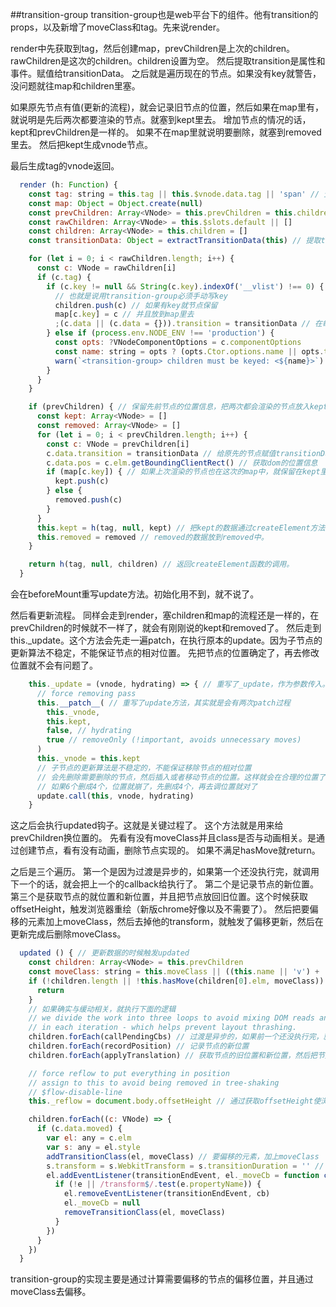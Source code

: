 ##transition-group
transition-group也是web平台下的组件。他有transition的props，以及新增了moveClass和tag。先来说render。

render中先获取到tag，然后创建map，prevChildren是上次的children。rawChildren是这次的children。children设置为空。
然后提取transition是属性和事件。赋值给transitionData。
之后就是遍历现在的节点。如果没有key就警告，没问题就往map和children里塞。

如果原先节点有值(更新的流程)，就会记录旧节点的位置，然后如果在map里有，就说明是先后两次都要渲染的节点。就塞到kept里去。
增加节点的情况的话，kept和prevChildren是一样的。
如果不在map里就说明要删除，就塞到removed里去。
然后把kept生成vnode节点。

最后生成tag的vnode返回。
```javascript 1.6
  render (h: Function) {
    const tag: string = this.tag || this.$vnode.data.tag || 'span' // 生成一个具体节点。没有tag就去span
    const map: Object = Object.create(null)
    const prevChildren: Array<VNode> = this.prevChildren = this.children // 用prevChildren保留children
    const rawChildren: Array<VNode> = this.$slots.default || []
    const children: Array<VNode> = this.children = []
    const transitionData: Object = extractTransitionData(this) // 提取transition的属性和事件，给transitionData

    for (let i = 0; i < rawChildren.length; i++) {
      const c: VNode = rawChildren[i]
      if (c.tag) {
        if (c.key != null && String(c.key).indexOf('__vlist') !== 0) { // 遍历children，没key就警告。在renderList的过程中，会给节点赋值isVList，然后再normalize-children中，如果有isVList但是没key，就给上__vlistxxxxx的key
          // 也就是说用transition-group必须手动写key
          children.push(c) // 如果有key就节点保留
          map[c.key] = c // 并且放到map里去
          ;(c.data || (c.data = {})).transition = transitionData // 在每个元素的transition上赋值transitionData。在enter的时候resolve用的
        } else if (process.env.NODE_ENV !== 'production') {
          const opts: ?VNodeComponentOptions = c.componentOptions
          const name: string = opts ? (opts.Ctor.options.name || opts.tag || '') : c.tag
          warn(`<transition-group> children must be keyed: <${name}>`)
        }
      }
    }

    if (prevChildren) { // 保留先前节点的位置信息，把两次都会渲染的节点放入kept中。
      const kept: Array<VNode> = []
      const removed: Array<VNode> = []
      for (let i = 0; i < prevChildren.length; i++) {
        const c: VNode = prevChildren[i]
        c.data.transition = transitionData // 给原先的节点赋值transitionData
        c.data.pos = c.elm.getBoundingClientRect() // 获取dom的位置信息
        if (map[c.key]) { // 如果上次渲染的节点也在这次的map中，就保留在kept里。如果不在，就丢到removed里。
          kept.push(c)
        } else {
          removed.push(c)
        }
      }
      this.kept = h(tag, null, kept) // 把kept的数据通过createElement方法，把生成的vnode保留到kept中，children是kept
      this.removed = removed // removed的数据放到removed中。
    }

    return h(tag, null, children) // 返回createElement函数的调用。
  }
```
会在beforeMount重写update方法。初始化用不到，就不说了。

然后看更新流程。
同样会走到render，塞children和map的流程还是一样的，在prevChildren的时候就不一样了，就会有刚刚说的kept和removed了。
然后走到this._update。这个方法会先走一遍patch，在执行原本的update。因为子节点的更新算法不稳定，不能保证节点的相对位置。
先把节点的位置确定了，再去修改位置就不会有问题了。

```javascript 1.6
    this._update = (vnode, hydrating) => { // 重写了_update，作为参数传入。
      // force removing pass
      this.__patch__( // 重写了update方法，其实就是会有两次patch过程
        this._vnode,
        this.kept,
        false, // hydrating
        true // removeOnly (!important, avoids unnecessary moves)
      )
      this._vnode = this.kept
      // 子节点的更新算法是不稳定的，不能保证移除节点的相对位置
      // 会先删除需要删除的节点，然后插入或者移动节点的位置。这样就会在合理的位置了。
      // 如果6个删成4个，位置就崩了，先删成4个，再去调位置就对了
      update.call(this, vnode, hydrating)
    }
```

这之后会执行updated钩子。这就是关键过程了。
这个方法就是用来给prevChildren换位置的。
先看有没有moveClass并且class是否与动画相关。是通过创建节点，看有没有动画，删除节点实现的。
如果不满足hasMove就return。

之后是三个遍历。
第一个是因为过渡是异步的，如果第一个还没执行完，就调用下一个的话，就会把上一个的callback给执行了。
第二个是记录节点的新位置。
第三个是获取节点的就位置和新位置，并且把节点放回旧位置。这个时候获取offsetHeight，触发浏览器重绘（新版chrome好像以及不需要了）。
然后把要偏移的元素加上moveClass，然后去掉他的transform，就触发了偏移更新，然后在更新完成后删除moveClass。
```javascript 1.6
  updated () { // 更新数据的时候触发updated
    const children: Array<VNode> = this.prevChildren
    const moveClass: string = this.moveClass || ((this.name || 'v') + '-move') // 传了moveClass就用moveClass。没传就默认的
    if (!children.length || !this.hasMove(children[0].elm, moveClass)) { // 如果没有定义moveClass。或者class的属性是否与动画相关。没有moveClass或者没有都return
      return
    }
    // 如果确实与缓动相关，就执行下面的逻辑
    // we divide the work into three loops to avoid mixing DOM reads and writes
    // in each iteration - which helps prevent layout thrashing.
    children.forEach(callPendingCbs) // 过渡是异步的，如果前一个还没执行完，就调用了下一个，就把前一个的callback立即执行了
    children.forEach(recordPosition) // 记录节点的新位置
    children.forEach(applyTranslation) // 获取节点的旧位置和新位置，然后把节点返回旧的位置，设置偏移

    // force reflow to put everything in position
    // assign to this to avoid being removed in tree-shaking
    // $flow-disable-line
    this._reflow = document.body.offsetHeight // 通过获取offsetHeight使浏览器重绘。

    children.forEach((c: VNode) => {
      if (c.data.moved) {
        var el: any = c.elm
        var s: any = el.style
        addTransitionClass(el, moveClass) // 要偏移的元素，加上moveClass
        s.transform = s.WebkitTransform = s.transitionDuration = '' // 去掉transform
        el.addEventListener(transitionEndEvent, el._moveCb = function cb (e) { // 结束事件后，删除moveClass。
          if (!e || /transform$/.test(e.propertyName)) {
            el.removeEventListener(transitionEndEvent, cb)
            el._moveCb = null
            removeTransitionClass(el, moveClass)
          }
        })
      }
    })
  }
```
transition-group的实现主要是通过计算需要偏移的节点的偏移位置，并且通过moveClass去偏移。
